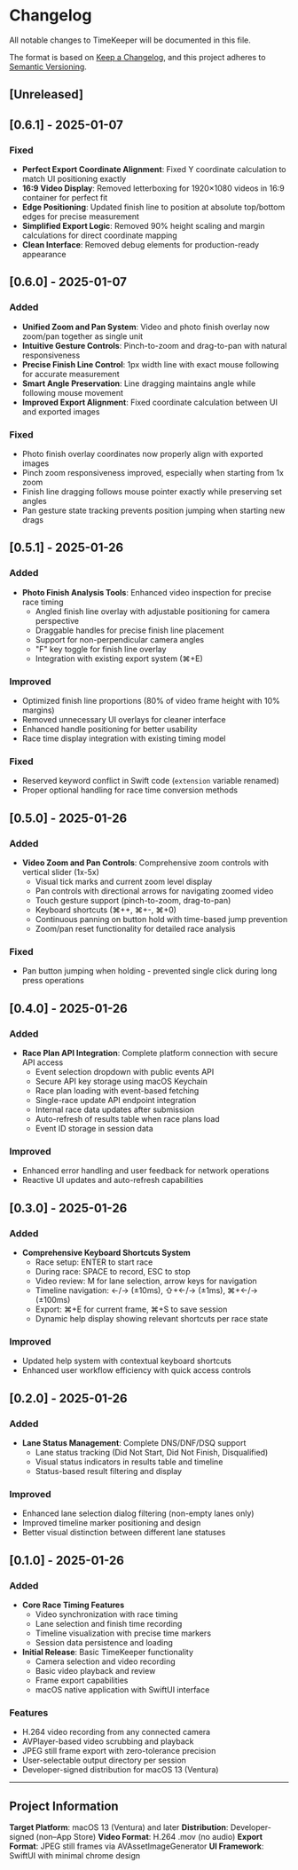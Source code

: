 # Changelog

All notable changes to TimeKeeper will be documented in this file.

The format is based on [Keep a Changelog](https://keepachangelog.com/en/1.0.0/),
and this project adheres to [Semantic Versioning](https://semver.org/spec/v2.0.0.html).

## [Unreleased]

## [0.6.1] - 2025-01-07

### Fixed
- **Perfect Export Coordinate Alignment**: Fixed Y coordinate calculation to match UI positioning exactly
- **16:9 Video Display**: Removed letterboxing for 1920×1080 videos in 16:9 container for perfect fit
- **Edge Positioning**: Updated finish line to position at absolute top/bottom edges for precise measurement
- **Simplified Export Logic**: Removed 90% height scaling and margin calculations for direct coordinate mapping
- **Clean Interface**: Removed debug elements for production-ready appearance

## [0.6.0] - 2025-01-07

### Added
- **Unified Zoom and Pan System**: Video and photo finish overlay now zoom/pan together as single unit
- **Intuitive Gesture Controls**: Pinch-to-zoom and drag-to-pan with natural responsiveness
- **Precise Finish Line Control**: 1px width line with exact mouse following for accurate measurement
- **Smart Angle Preservation**: Line dragging maintains angle while following mouse movement
- **Improved Export Alignment**: Fixed coordinate calculation between UI and exported images

### Fixed
- Photo finish overlay coordinates now properly align with exported images
- Pinch zoom responsiveness improved, especially when starting from 1x zoom
- Finish line dragging follows mouse pointer exactly while preserving set angles
- Pan gesture state tracking prevents position jumping when starting new drags

## [0.5.1] - 2025-01-26

### Added
- **Photo Finish Analysis Tools**: Enhanced video inspection for precise race timing
  - Angled finish line overlay with adjustable positioning for camera perspective
  - Draggable handles for precise finish line placement
  - Support for non-perpendicular camera angles
  - "F" key toggle for finish line overlay
  - Integration with existing export system (⌘+E)

### Improved
- Optimized finish line proportions (80% of video frame height with 10% margins)
- Removed unnecessary UI overlays for cleaner interface
- Enhanced handle positioning for better usability
- Race time display integration with existing timing model

### Fixed
- Reserved keyword conflict in Swift code (`extension` variable renamed)
- Proper optional handling for race time conversion methods

## [0.5.0] - 2025-01-26

### Added
- **Video Zoom and Pan Controls**: Comprehensive zoom controls with vertical slider (1x-5x)
  - Visual tick marks and current zoom level display
  - Pan controls with directional arrows for navigating zoomed video
  - Touch gesture support (pinch-to-zoom, drag-to-pan)
  - Keyboard shortcuts (⌘++, ⌘+-, ⌘+0)
  - Continuous panning on button hold with time-based jump prevention
  - Zoom/pan reset functionality for detailed race analysis

### Fixed
- Pan button jumping when holding - prevented single click during long press operations

## [0.4.0] - 2025-01-26

### Added
- **Race Plan API Integration**: Complete platform connection with secure API access
  - Event selection dropdown with public events API
  - Secure API key storage using macOS Keychain
  - Race plan loading with event-based fetching
  - Single-race update API endpoint integration
  - Internal race data updates after submission
  - Auto-refresh of results table when race plans load
  - Event ID storage in session data

### Improved
- Enhanced error handling and user feedback for network operations
- Reactive UI updates and auto-refresh capabilities

## [0.3.0] - 2025-01-26

### Added
- **Comprehensive Keyboard Shortcuts System**
  - Race setup: ENTER to start race
  - During race: SPACE to record, ESC to stop
  - Video review: M for lane selection, arrow keys for navigation
  - Timeline navigation: ←/→ (±10ms), ⇧+←/→ (±1ms), ⌘+←/→ (±100ms)
  - Export: ⌘+E for current frame, ⌘+S to save session
  - Dynamic help display showing relevant shortcuts per race state

### Improved
- Updated help system with contextual keyboard shortcuts
- Enhanced user workflow efficiency with quick access controls

## [0.2.0] - 2025-01-26

### Added
- **Lane Status Management**: Complete DNS/DNF/DSQ support
  - Lane status tracking (Did Not Start, Did Not Finish, Disqualified)
  - Visual status indicators in results table and timeline
  - Status-based result filtering and display

### Improved
- Enhanced lane selection dialog filtering (non-empty lanes only)
- Improved timeline marker positioning and design
- Better visual distinction between different lane statuses

## [0.1.0] - 2025-01-26

### Added
- **Core Race Timing Features**
  - Video synchronization with race timing
  - Lane selection and finish time recording
  - Timeline visualization with precise time markers
  - Session data persistence and loading
- **Initial Release**: Basic TimeKeeper functionality
  - Camera selection and video recording
  - Basic video playback and review
  - Frame export capabilities
  - macOS native application with SwiftUI interface

### Features
- H.264 video recording from any connected camera
- AVPlayer-based video scrubbing and playback
- JPEG still frame export with zero-tolerance precision
- User-selectable output directory per session
- Developer-signed distribution for macOS 13 (Ventura)

---

## Project Information

**Target Platform**: macOS 13 (Ventura) and later
**Distribution**: Developer-signed (non–App Store)
**Video Format**: H.264 .mov (no audio)
**Export Format**: JPEG still frames via AVAssetImageGenerator
**UI Framework**: SwiftUI with minimal chrome design